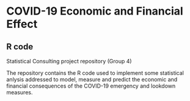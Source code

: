 # COVID-19 Economic and Financial Effect 
## R code
Statistical Consulting project repository (Group 4)

The repository contains the R code used to implement some statistical anlysis addressed to model, measure and predict the economic and financial consequences of the COVID-19 emergency and lookdown measures.
